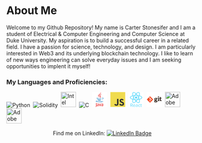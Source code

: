 <h1>About Me</h1>
<p>
Welcome to my Github Repository! My name is Carter Stonesifer and I am a student of Electrical & Computer Engineering and Computer Science at Duke University. My aspiration is to build a successful career in a related field. I have a passion for science, technology, and design. I am particularly interested in Web3 and its underlying blockchain technology. I like to learn of new ways engineering can solve everyday issues and I am seeking opportunities to implent it myself!
</p>

<p align="center">
</p>

<h3>My Languages and Proficiencies:</h3>

<p>
<img src="https://upload.wikimedia.org/wikipedia/commons/thumb/c/c3/Python-logo-notext.svg/115px-Python-logo-notext.svg.png?20220821155029" title="Python" alt="Python" width="40" height="40"/>&nbsp;
<img src="https://www.logo.wine/a/logo/Solidity/Solidity-Logo.wine.svg" title="Solidity" alt="Solidity" width="40" height="40"/>&nbsp;
<img src="https://miro.medium.com/max/720/0*0XnmF8Bpqd4RVaOW.webp" title="Intel x86 Assembly Code" **alt="Intel x86 Assembly Code" width="40" height="40"/>&nbsp;
<img src="https://upload.wikimedia.org/wikipedia/commons/1/19/C_Logo.png?20201023095457" title="C" alt="C" width="40" height="40"/>&nbsp;
<img src="https://github.com/devicons/devicon/blob/master/icons/java/java-original-wordmark.svg" title="Java" alt="Java" width="40" height="40"/>&nbsp;
<img src="https://github.com/devicons/devicon/blob/master/icons/javascript/javascript-original.svg" title="JavaScript" alt="JavaScript" width="40" height="40"/>&nbsp;
<img src="https://github.com/devicons/devicon/blob/master/icons/react/react-original-wordmark.svg" title="React" alt="React" width="40" height="40"/>&nbsp;
<img src="https://github.com/devicons/devicon/blob/master/icons/git/git-original-wordmark.svg" title="Git" **alt="Git" width="40" height="40"/>&nbsp;
<img src="https://upload.wikimedia.org/wikipedia/commons/thumb/f/fb/Adobe_Illustrator_CC_icon.svg/512px-Adobe_Illustrator_CC_icon.svg.png?20220814183839" title="Adobe Illustrator" **alt="Adobe Illustrator" width="40" height="40"/>&nbsp;
<img src="https://upload.wikimedia.org/wikipedia/commons/thumb/a/af/Adobe_Photoshop_CC_icon.svg/120px-Adobe_Photoshop_CC_icon.svg.png" title="Adobe Photoshop" **alt="Adobe Photoshop" width="40" height="40"/>&nbsp;
</p>

<p align="center">
<label>Find me on LinkedIn: </label>
<a href="https://www.linkedin.com/in/carter-stonesifer-5757b91b9/"><img src="https://img.shields.io/badge/LinkedIn-blue?style=for-the-badge&logo=linkedin&logoColor=white" alt="LinkedIn Badge"></a>
</p>
